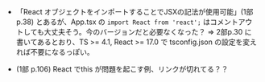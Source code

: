 - 「React オブジェクトをインポートすることでJSXの記法が使用可能」(1部p.38) とあるが、App.tsx の `import React from 'react';` はコメントアウトしても大丈夫そう。今のバージョンだと必要なくなった？
 => 2部p.30 に書いてあるとおり、TS >= 4.1, React >= 17.0 で tsconfig.json の設定を変えれば不要になるっぽい。


- (1部 p.106) React でthis が問題を起こす例、リンクが切れてる？？

